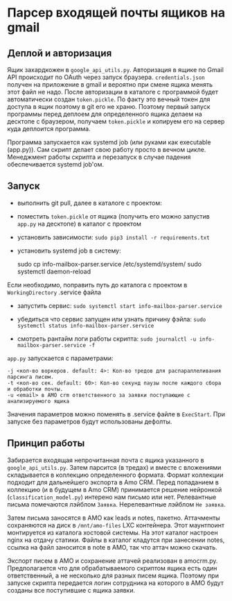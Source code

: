 # Парсер входящей почты ящиков на gmail

## Деплой и авторизация
Ящик захардкожен в `google_api_utils.py`.
Авторизация в ящике по Gmail API происходит по OAuth через запуск браузера.
`credentials.json` получен на приложение в gmail и вероятно при смене ящика менять этот файл не надо.
После авторизации в каталоге с программой будет автоматически создан `token.pickle`.
По факту это вечный токен для доступа в ящик поэтому в git его не храню.
Поэтому первый запуск программы перед деплоем для определенного ящика делаем на десктопе с браузером,
получаем `token.pickle` и копируем его на сервер куда деплоится программа.

Программа запускается как systemd job (или руками как executable (app.py)).
Сам скрипт делает свою работу просто в вечном цикле.
Менеджмент работы скрипта и перезапуск в случае падения обеспечивается systemd job'ом.

## Запуск

- выполнить git pull, далее в каталоге с проектом:
- поместить `token.pickle` от ящика (получить его можно запустив `app.py` на десктопе) в каталог с проектом
- установить зависимости: `sudo pip3 install -r requirements.txt`
- установить systemd job в систему:


    sudo cp info-mailbox-parser.service /etc/systemd/system/
    sudo systemctl daemon-reload

Если необходимо, поправить путь до каталога с проектом в `WorkingDirectory` .service файла

- запустить сервис:
    `sudo systemctl start info-mailbox-parser.service`

- убедиться что сервис запущен или узнать причину фэйла:
    `sudo systemctl status info-mailbox-parser.service`

- смотреть рантайм логи работы скрипта:
    `sudo journalctl -u info-mailbox-parser.service -f`

`app.py` запускается с параметрами:

    -j <кол-во воркеров. default: 4>: Кол-во тредов для распараллеливания парсинга писем.
    -t <кол-во сек. default: 60>: Кол-во секунд паузы после каждого сбора и обработки почты.
    -u <email> в AMO crm ответственного за заявки поступающие с анализируемого ящика

Значения параметров можно поменять в .service файле в `ExecStart`.
При запуске без параметров будут использованы дефолты.

## Принцип работы

Забирается входящая непрочитанная почта с ящика указанного в `google_api_utils.py`.
Затем парсится (в тредах) и вместе с вложениями складывается в коллекцию определенного формата.
Формат коллекции подходит для дальнейшего экспорта в Amo CRM.
Перед попаданием в коллекцию (и в будущем в Amo CRM) принимается решение нейронкой
(`classification_model.py`) интерено нам письмо или нет.
Релевантные письма помечаются лэйблом `Заявка`. Нерелевантные лэйблом `Не заявка`.

Затем письма заносятся в AMO как leads и notes, пакетно.
Аттачменты сохраняются на диск в `/mnt/amo-files` LXC контейнера.
Этот маунтпоинт монтируется из каталога хостовой системы. На этот каталог настроен nginx на отдачу статики.
Файлы в каталог кладутся при занесении notes, ссылка на файл заносится в note в АМО, так что аттач можно скачать.

Экспорт писем в АМО и сохранение аттачей реализован в amocrm.py.
Предполагается что для обрабатываемого скриптом ящика есть один ответственный, а не несколько для разных писем ящика.
Поэтому при запуске скрипта передается логин сотрудника на которого в АМО будут созданы все поступившие с ящика заявки.
